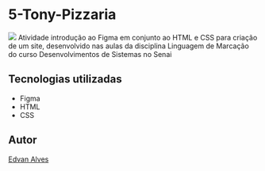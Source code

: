 # 5-Tony-Pizzaria


![](Preview.png)
Atividade introdução ao Figma em conjunto ao HTML e CSS para criação de um site, desenvolvido nas aulas da disciplina Linguagem de Marcação do curso Desenvolvimentos de Sistemas no Senai

## Tecnologias utilizadas
* Figma
* HTML
* CSS

## Autor

[Edvan Alves](https://br.linkedin.com/in/edvan-alves)